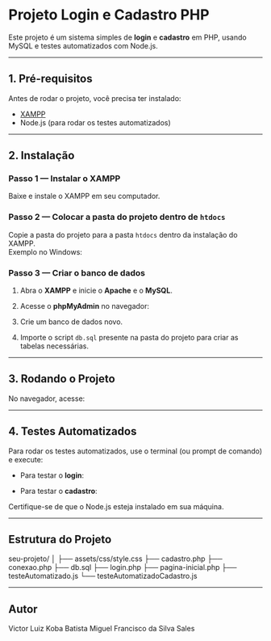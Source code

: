 # Projeto Login e Cadastro PHP

Este projeto é um sistema simples de **login** e **cadastro** em PHP, usando MySQL e testes automatizados com Node.js.

---

## 1. Pré-requisitos

Antes de rodar o projeto, você precisa ter instalado:

- [XAMPP](https://www.apachefriends.org/pt_br/index.html)
- Node.js (para rodar os testes automatizados)

---

## 2. Instalação

### Passo 1 — Instalar o XAMPP

Baixe e instale o XAMPP em seu computador.

### Passo 2 — Colocar a pasta do projeto dentro de `htdocs`

Copie a pasta do projeto para a pasta `htdocs` dentro da instalação do XAMPP.  
Exemplo no Windows:

### Passo 3 — Criar o banco de dados

1. Abra o **XAMPP** e inicie o **Apache** e o **MySQL**.
2. Acesse o **phpMyAdmin** no navegador:

3. Crie um banco de dados novo.
4. Importe o script `db.sql` presente na pasta do projeto para criar as tabelas necessárias.

---

## 3. Rodando o Projeto

No navegador, acesse:

---

## 4. Testes Automatizados

Para rodar os testes automatizados, use o terminal (ou prompt de comando) e execute:

- Para testar o **login**:

- Para testar o **cadastro**:

Certifique-se de que o Node.js esteja instalado em sua máquina.

---

## Estrutura do Projeto

seu-projeto/
│
├── assets/css/style.css
├── cadastro.php
├── conexao.php
├── db.sql
├── login.php
├── pagina-inicial.php
├── testeAutomatizado.js
└── testeAutomatizadoCadastro.js

---

## Autor

Victor Luiz Koba Batista
Miguel Francisco da Silva Sales
